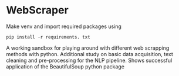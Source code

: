 # WebScraper

Make venv and import required packages using

```pip install -r requirements. txt```

A working sandbox for playing around with different web scrapping methods with python.
Additional study on basic data acquisition, text cleaning and pre-processing for the NLP pipeline.
Shows successful application of the BeautifulSoup python package

